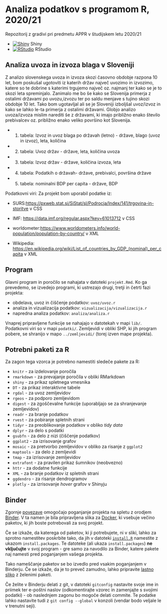 # Analiza podatkov s programom R, 2020/21

Repozitorij z gradivi pri predmetu APPR v študijskem letu 2020/21

* [![Shiny](http://mybinder.org/badge.svg)](http://mybinder.org/v2/gh/jasapozne/APPR-2020-21/master?urlpath=shiny/APPR-2020-21/projekt.Rmd) Shiny
* [![RStudio](http://mybinder.org/badge.svg)](http://mybinder.org/v2/gh/jasapozne/APPR-2020-21/master?urlpath=rstudio) RStudio

## Analiza uvoza in izvoza blaga v Sloveniji

Z analizo slovenskega uvoza in izvoza skozi časovno obdobje razpona 10 let, bom poskušal ugotoviti iz katerih držav največ uvozimo in izvozimo, katere so te dobrine s katerimi trgujemo največ oz. najmanj ter kako se je to skozi leta spreminjalo. 
Zanimalo me bo še kako se Slovenija primerja z ostalimi državami po uvozu,izvozu ter po saldu menjave s tujino skozi obdobje 10 let. Tako bom ugotavljal ali se je Sloveniji izboljšal uvoz/izvoz in kako se lahko le-ta primerja z ostalimi državami. Globjo analizo uvoza/izvoza mislim narediti še z državami, ki imajo približno enako število prebivalcev oz. približno enako veliko površino kot Slovenija. 




- 1. tabela: Izvoz in uvoz blaga po državah (letno) - države, blago (uvoz in izvoz), leta, količina

- 2. tabela: Uvoz držav  - države, leta, količina uvoza

- 3. tabela: Izvoz držav - države, količina izvoza, leta

- 4. tabela: Podatkih o državah- države, prebivalci, površina države

- 5. tabela: nominalni BDP per capita - države, BDP

Podatkovni viri:
Za projekt bom uporabil podatke iz:
- SURS:https://pxweb.stat.si/SiStat/sl/Podrocja/Index/141/trgovina-in-storitve v CSS

- IMF: https://data.imf.org/regular.aspx?key=61013712 v CSS

- worldometer:https://www.worldometers.info/world-population/population-by-country/ v XML

- Wikipedia: https://en.wikipedia.org/wiki/List_of_countries_by_GDP_(nominal)_per_capita v XML

## Program

Glavni program in poročilo se nahajata v datoteki `projekt.Rmd`.
Ko ga prevedemo, se izvedejo programi, ki ustrezajo drugi, tretji in četrti fazi projekta:

* obdelava, uvoz in čiščenje podatkov: `uvoz/uvoz.r`
* analiza in vizualizacija podatkov: `vizualizacija/vizualizacija.r`
* napredna analiza podatkov: `analiza/analiza.r`

Vnaprej pripravljene funkcije se nahajajo v datotekah v mapi `lib/`.
Podatkovni viri so v mapi `podatki/`.
Zemljevidi v obliki SHP, ki jih program pobere,
se shranijo v mapo `../zemljevidi/` (torej izven mape projekta).

## Potrebni paketi za R

Za zagon tega vzorca je potrebno namestiti sledeče pakete za R:

* `knitr` - za izdelovanje poročila
* `rmarkdown` - za prevajanje poročila v obliki RMarkdown
* `shiny` - za prikaz spletnega vmesnika
* `DT` - za prikaz interaktivne tabele
* `rgdal` - za uvoz zemljevidov
* `rgeos` - za podporo zemljevidom
* `digest` - za zgoščevalne funkcije (uporabljajo se za shranjevanje zemljevidov)
* `readr` - za branje podatkov
* `rvest` - za pobiranje spletnih strani
* `tidyr` - za preoblikovanje podatkov v obliko *tidy data*
* `dplyr` - za delo s podatki
* `gsubfn` - za delo z nizi (čiščenje podatkov)
* `ggplot2` - za izrisovanje grafov
* `mosaic` - za pretvorbo zemljevidov v obliko za risanje z `ggplot2`
* `maptools` - za delo z zemljevidi
* `tmap` - za izrisovanje zemljevidov
* `extrafont` - za pravilen prikaz šumnikov (neobvezno)
* `httr` - za dodatne funkcije
* `XML` - za branje podatkov iz spletnih strani
* `ggdendro` - za risanje dendrogramov
* `plotly` - za izrisovanje *hover* grafov v Shinyju

## Binder

Zgornje [povezave](#analiza-podatkov-s-programom-r-202021)
omogočajo poganjanje projekta na spletu z orodjem [Binder](https://mybinder.org/).
V ta namen je bila pripravljena slika za [Docker](https://www.docker.com/),
ki vsebuje večino paketov, ki jih boste potrebovali za svoj projekt.

Če se izkaže, da katerega od paketov, ki ji potrebujete, ni v sliki,
lahko za sprotno namestitev poskrbite tako,
da jih v datoteki [`install.R`](install.R) namestite z ukazom `install.packages`.
Te datoteke (ali ukaza `install.packages`) **ne vključujte** v svoj program -
gre samo za navodilo za Binder, katere pakete naj namesti pred poganjanjem vašega projekta.

Tako nameščanje paketov se bo izvedlo pred vsakim poganjanjem v Binderju.
Če se izkaže, da je to preveč zamudno,
lahko pripravite [lastno sliko](https://github.com/jaanos/APPR-docker) z želenimi paketi.

Če želite v Binderju delati z git,
v datoteki `gitconfig` nastavite svoje ime in priimek ter e-poštni naslov
(odkomentirajte vzorec in zamenjajte s svojimi podatki) -
ob naslednjem zagonu bo mogoče delati commite.
Te podatke lahko nastavite tudi z `git config --global` v konzoli
(vendar bodo veljale le v trenutni seji).
